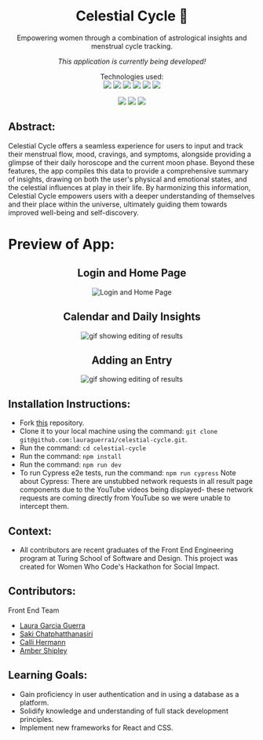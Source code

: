 <div align="center">
<h1> Celestial Cycle 🌙</h1>
Empowering women through a combination of astrological insights and menstrual cycle tracking. 

*This application is currently being developed!*

Technologies used:<br>
  <img src="https://img.shields.io/badge/React-20232A?style=for-the-badge&logo=react&logoColor=61DAFB" />
  <img src='https://img.shields.io/badge/Next-black?style=for-the-badge&logo=next.js&logoColor=white'/>
<img src='https://img.shields.io/badge/Supabase-3ECF8E?style=for-the-badge&logo=supabase&logoColor=white' />
<img src='https://img.shields.io/badge/tailwindcss-%2338B2AC.svg?style=for-the-badge&logo=tailwind-css&logoColor=white' />
  <img src="https://img.shields.io/badge/HTML5-E34F26?style=for-the-badge&logo=html5&logoColor=white" />
  <img src="https://img.shields.io/badge/-cypress-%23E5E5E5?style=for-the-badge&logo=cypress&logoColor=058a5e" />

  <img src="https://img.shields.io/badge/TypeScript-007ACC?style=for-the-badge&logo=typescript&logoColor=white" />
  <img src="https://img.shields.io/badge/NPM-%23CB3837.svg?style=for-the-badge&logo=npm&logoColor=white"/>
  <img src="https://img.shields.io/badge/vercel-%23000000.svg?style=for-the-badge&logo=vercel&logoColor=white"/>
</div>

## Abstract: 

Celestial Cycle offers a seamless experience for users to input and track their menstrual flow, mood, cravings, and symptoms, alongside providing a glimpse of their daily horoscope and the current moon phase. Beyond these features, the app compiles this data to provide a comprehensive summary of insights, drawing on both the user's physical and emotional states, and the celestial influences at play in their life. By harmonizing this information, Celestial Cycle empowers users with a deeper understanding of themselves and their place within the universe, ultimately guiding them towards improved well-being and self-discovery.

# Preview of App:
 <div align='center'> 
    
  <h2>Login and Home Page</h2>
  <img src="https://github.com/lauraguerra1/celestial-cycle/assets/121131581/2a962a3d-f49f-431e-843a-c176d059ebb1" alt="Login and Home Page" />
    <h2>Calendar and Daily Insights</h2>
     <img src="https://github.com/lauraguerra1/celestial-cycle/assets/121131581/99e52073-3ac5-40b3-bc12-0c2f0c861aa4" alt="gif showing editing of results" />


  <h2>Adding an Entry</h2>
       <img src="https://github.com/lauraguerra1/celestial-cycle/assets/121131581/7b769f0c-99a3-49bc-9e8b-123873726925" alt="gif showing editing of results" />
 </div>

## Installation Instructions:
- Fork [this](https://github.com/lauraguerra1/celestial-cycle) repository. 
- Clone it to your local machine using the command: `git clone git@github.com:lauraguerra1/celestial-cycle.git`.
- Run the command: `cd celestial-cycle`
- Run the command: `npm install`
- Run the command: `npm run dev`
- To run Cypress e2e tests, run the command: `npm run cypress`
Note about Cypress: There are unstubbed network requests in all result page components due to the YouTube videos being displayed- these network requests are coming directly from YouTube so we were unable to intercept them.

## Context:
- All contributors are recent graduates of the Front End Engineering program at Turing School of Software and Design. This project was created for Women Who Code's Hackathon for Social Impact. 

## Contributors:
Front End Team
- [Laura Garcia Guerra](https://github.com/lauraguerra1)
- [Saki Chatphatthanasiri](https://github.com/sakisandrac)
- [Calli Hermann](https://github.com/caliham)
- [Amber Shipley](https://github.com/espressogoddess)


## Learning Goals:
- Gain proficiency in user authentication and in using a database as a platform.
- Solidify knowledge and understanding of full stack development principles.
- Implement new frameworks for React and CSS. 
